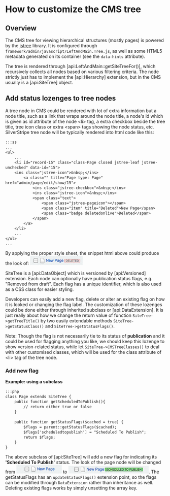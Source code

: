 # How to customize the CMS tree

## Overview

The CMS tree for viewing hierarchical structures (mostly pages) is powered
by the [jstree](http://jstree.com) library. It is configured through
`framework/admin/javascript/LeftAndMain.Tree.js`, as well as some
HTML5 metadata generated on its container (see the `data-hints` attribute).

The tree is rendered through [api:LeftAndMain::getSiteTreeFor()],
which recursively collects all nodes based on various filtering criteria.
The node strictly just has to implement the [api:Hierarchy] extension,
but in the CMS usually is a [api:SiteTree] object.

## Add status lozenges to tree nodes

A tree node in CMS could be rendered with lot of extra information but a node title, such as a
link that wraps around the node title, a node's id which is given as id attribute of the node
&lt;li&gt; tag, a extra checkbox beside the tree title, tree icon class or extra &lt;span&gt;
tags showing the node status, etc. SilverStripe tree node will be typically rendered into html
code like this:

	:::ss
	...
	<ul>
		...
		<li id="record-15" class="class-Page closed jstree-leaf jstree-unchecked" data-id="15">
		<ins class="jstree-icon">&nbsp;</ins>
			<a class="" title="Page type: Page" href="admin/page/edit/show/15">
				<ins class="jstree-checkbox">&nbsp;</ins>
				<ins class="jstree-icon">&nbsp;</ins>
				<span class="text">
					<span class="jstree-pageicon"></span>
					<span class="item" title="Deleted">New Page</span>
					<span class="badge deletedonlive">Deleted</span>
				</span>
			</a>
		</li>
		...
	</ul>
	...

By applying the proper style sheet, the snippet html above could produce the look of:
![Page Node Screenshot](../../../_images/tree_node.png "Page Node")

SiteTree is a [api:DataObject] which is versioned by [api:Versioned] extension.
Each node can optionally have publication status flags, e.g. "Removed from draft".
Each flag has a unique identifier, which is also used as a CSS class for easier styling.

Developers can easily add a new flag, delete or alter an existing flag on how it is looked
or changing the flag label. The customization of these lozenges could be done either through
inherited subclass or [api:DataExtension]. It is just really about how we change the return
value of function `SiteTree->getTreeTitle()` by two easily extendable methods
`SiteTree->getStatusClass()` and `SiteTree->getStatusFlags()`.

Note: Though the flag is not necessarily tie to its status of __publication__ and it could
be used for flagging anything you like, we should keep this lozenge to show version-related
status, while let `SiteTree->CMSTreeClasses()` to deal with other customised classes, which
will be used for the class attribute of &lt;li&gt; tag of the tree node.

### Add new flag
__Example: using a subclass__

	:::php
	class Page extends SiteTree {
		public function getScheduledToPublish(){
			// return either true or false
		}

		public function getStatusFlags($cached = true) {
			$flags = parent::getStatusFlags($cached);
			$flags['scheduledtopublish'] = "Scheduled To Publish";
			return $flags;
		}
	}

The above subclass of [api:SiteTree] will add a new flag for indicating its
__'Scheduled To Publish'__ status. The look of the page node will be changed
from ![Normal Page Node](../../../_images/page_node_normal.png) to ![Scheduled Page Node](../../../_images/page_node_scheduled.png). The getStatusFlags has an `updateStatusFlags()`
extension point, so the flags can be modified through `DataExtension` rather than
inheritance as well. Deleting existing flags works by simply unsetting the array key.
